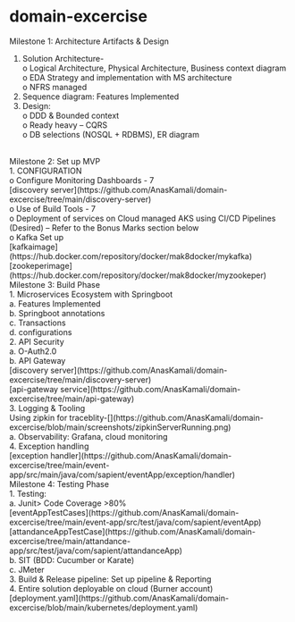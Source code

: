# domain-excercise<br/>

Milestone 1: Architecture Artifacts & Design<br/>
1.	Solution Architecture- <br/>
o	Logical Architecture, Physical Architecture, Business context diagram<br/>
o	EDA Strategy and implementation with MS architecture<br/>
o	NFRS managed<br/>
2.	Sequence diagram: Features Implemented<br/>
3.	Design:<br/>
o	DDD & Bounded context<br/>
o	Ready heavy – CQRS<br/>
o	DB selections (NOSQL + RDBMS), ER diagram<br/>
<br/>
Milestone 2: Set up MVP<br/>
1.	CONFIGURATION<br/>
o	Configure Monitoring Dashboards - 7<br/>
[discovery server](https://github.com/AnasKamali/domain-excercise/tree/main/discovery-server)<br/>
o	Use of Build Tools - 7<br/>
o	Deployment of services on Cloud managed AKS using CI/CD Pipelines (Desired) – Refer to the Bonus Marks section below<br/>
o	Kafka Set up<br/>
[kafkaimage](https://hub.docker.com/repository/docker/mak8docker/mykafka)<br/>
[zookeperimage](https://hub.docker.com/repository/docker/mak8docker/myzookeper)
<br/>
Milestone 3: Build Phase<br/>
1.	Microservices Ecosystem with Springboot <br/>
a.	Features Implemented<br/>
b.	Springboot annotations<br/>
c.	Transactions<br/>
d.	configurations<br/>
2.	API Security<br/>
a.	O-Auth2.0<br/>
b.	API Gateway<br/>
      [discovery server](https://github.com/AnasKamali/domain-excercise/tree/main/discovery-server)<br/>
       [api-gateway service](https://github.com/AnasKamali/domain-excercise/tree/main/api-gateway)<br/>
3.	Logging & Tooling<br/>
Using zipkin for traceblity-[](https://github.com/AnasKamali/domain-excercise/blob/main/screenshots/zipkinServerRunning.png)<br/>
a.	Observability: Grafana, cloud monitoring<br/>
4.	Exception handling<br/>
[exception handler](https://github.com/AnasKamali/domain-excercise/tree/main/event-app/src/main/java/com/sapient/eventApp/exception/handler)
<br/>
Milestone 4: Testing Phase<br/>
1.	Testing: <br/>
a.	Junit> Code Coverage >80%<br/>
[eventAppTestCases](https://github.com/AnasKamali/domain-excercise/tree/main/event-app/src/test/java/com/sapient/eventApp)<br/>
[attandanceAppTestCase](https://github.com/AnasKamali/domain-excercise/tree/main/attandance-app/src/test/java/com/sapient/attandanceApp)<br/>
b.	SIT (BDD: Cucumber or Karate)<br/>
c.	JMeter<br/>
3.	Build & Release pipeline: Set up pipeline & Reporting<br/>
4.	Entire solution deployable on cloud (Burner account)<br/>
      [deployment.yaml](https://github.com/AnasKamali/domain-excercise/blob/main/kubernetes/deployment.yaml)

